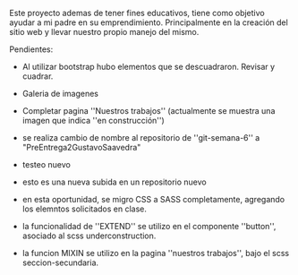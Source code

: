 Este proyecto ademas de tener fines educativos, tiene como objetivo ayudar a mi padre en su emprendimiento. Principalmente en la creación del sitio web y llevar nuestro propio manejo del mismo.

Pendientes:
- Al utilizar bootstrap hubo elementos que se descuadraron. Revisar y cuadrar.
- Galeria de imagenes
- Completar pagina ''Nuestros trabajos'' (actualmente se muestra una imagen que indica ''en construcción'')
- se realiza cambio de nombre al repositorio de ''git-semana-6'' a "PreEntrega2GustavoSaavedra"
- testeo nuevo
- esto es una nueva subida en un repositorio nuevo

- en esta oportunidad, se migro CSS a SASS completamente, agregando los elemntos solicitados en clase.

- la funcionalidad de ''EXTEND'' se utilizo en el componente ''button'', asociado al scss underconstruction.

- la funcion MIXIN se utilizo en la pagina ''nuestros trabajos'', bajo el scss seccion-secundaria.